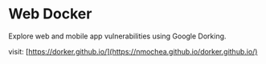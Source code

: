 # Web Docker

Explore web and mobile app vulnerabilities using Google Dorking.

visit: [https://dorker.github.io/](https://nmochea.github.io/dorker.github.io/)
